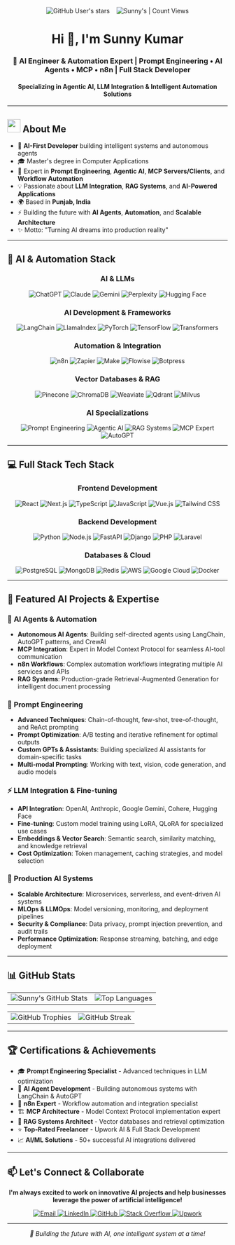 <p align="center">
  <img alt="GitHub User's stars" src="https://img.shields.io/github/stars/sunny-mahajan?style=social" />
  &nbsp;&nbsp;
  <img alt="Sunny's | Count Views" src="https://en7651zhhra152k.m.pipedream.net" />
</p>

<div align="center">
  <h1>Hi 👋, I'm Sunny Kumar</h1>
  <h3>🤖 AI Engineer & Automation Expert | Prompt Engineering • AI Agents • MCP • n8n | Full Stack Developer</h3>
  <h4>Specializing in Agentic AI, LLM Integration & Intelligent Automation Solutions</h4>
</div>

---

## <img src="https://raw.githubusercontent.com/nixin72/nixin72/master/wave.gif" width="30px" height="30px"> About Me

- 🤖 **AI-First Developer** building intelligent systems and autonomous agents
- 🎓 Master's degree in Computer Applications  
- 🧠 Expert in **Prompt Engineering**, **Agentic AI**, **MCP Servers/Clients**, and **Workflow Automation**
- 💡 Passionate about **LLM Integration**, **RAG Systems**, and **AI-Powered Applications**
- 🌍 Based in **Punjab, India**  
- ⚡ Building the future with **AI Agents**, **Automation**, and **Scalable Architecture**
- ✨ Motto: "Turning AI dreams into production reality"

---

## 🤖 AI & Automation Stack

<div align="center">

### AI & LLMs
<p>
  <img src="https://img.shields.io/badge/ChatGPT-74aa9c?style=for-the-badge&logo=openai&logoColor=white" alt="ChatGPT" />
  <img src="https://img.shields.io/badge/Claude-C15F3C?style=for-the-badge&logo=anthropic&logoColor=white" alt="Claude" />
  <img src="https://img.shields.io/badge/Gemini-8E75B2?style=for-the-badge&logo=googlegemini&logoColor=white" alt="Gemini" />
  <img src="https://img.shields.io/badge/Perplexity-20B2AA?style=for-the-badge&logo=perplexity&logoColor=white" alt="Perplexity" />
  <img src="https://img.shields.io/badge/Hugging%20Face-FFD21E?style=for-the-badge&logo=huggingface&logoColor=black" alt="Hugging Face" />
</p>

### AI Development & Frameworks
<p>
  <img src="https://img.shields.io/badge/LangChain-1C3348?style=for-the-badge&logo=langchain&logoColor=white" alt="LangChain" />
  <img src="https://img.shields.io/badge/LlamaIndex-8B5CF6?style=for-the-badge&logo=llamaindex&logoColor=white" alt="LlamaIndex" />
  <img src="https://img.shields.io/badge/PyTorch-EE4C2C?style=for-the-badge&logo=pytorch&logoColor=white" alt="PyTorch" />
  <img src="https://img.shields.io/badge/TensorFlow-FF6F00?style=for-the-badge&logo=tensorflow&logoColor=white" alt="TensorFlow" />
  <img src="https://img.shields.io/badge/Transformers-FFD21E?style=for-the-badge&logo=huggingface&logoColor=black" alt="Transformers" />
</p>

### Automation & Integration
<p>
  <img src="https://img.shields.io/badge/n8n-EA4B71?style=for-the-badge&logo=n8n&logoColor=white" alt="n8n" />
  <img src="https://img.shields.io/badge/Zapier-FF4A00?style=for-the-badge&logo=zapier&logoColor=white" alt="Zapier" />
  <img src="https://img.shields.io/badge/Make-6D00CC?style=for-the-badge&logo=make&logoColor=white" alt="Make" />
  <img src="https://img.shields.io/badge/Flowise-3B82F6?style=for-the-badge&logo=flowise&logoColor=white" alt="Flowise" />
  <img src="https://img.shields.io/badge/Botpress-0084FF?style=for-the-badge&logo=botpress&logoColor=white" alt="Botpress" />
</p>

### Vector Databases & RAG
<p>
  <img src="https://img.shields.io/badge/Pinecone-000000?style=for-the-badge&logo=pinecone&logoColor=white" alt="Pinecone" />
  <img src="https://img.shields.io/badge/ChromaDB-FFA116?style=for-the-badge&logo=chroma&logoColor=white" alt="ChromaDB" />
  <img src="https://img.shields.io/badge/Weaviate-FF6600?style=for-the-badge&logo=weaviate&logoColor=white" alt="Weaviate" />
  <img src="https://img.shields.io/badge/Qdrant-FF5A00?style=for-the-badge&logo=qdrant&logoColor=white" alt="Qdrant" />
  <img src="https://img.shields.io/badge/Milvus-00A8E1?style=for-the-badge&logo=milvus&logoColor=white" alt="Milvus" />
</p>

### AI Specializations
<p>
  <img src="https://img.shields.io/badge/🎯_Prompt_Engineering-4CAF50?style=for-the-badge" alt="Prompt Engineering" />
  <img src="https://img.shields.io/badge/🤖_Agentic_AI-2196F3?style=for-the-badge" alt="Agentic AI" />
  <img src="https://img.shields.io/badge/🔄_RAG_Systems-FF9800?style=for-the-badge" alt="RAG Systems" />
  <img src="https://img.shields.io/badge/🧩_MCP_Expert-9C27B0?style=for-the-badge" alt="MCP Expert" />
  <img src="https://img.shields.io/badge/⚡_AutoGPT-FF5722?style=for-the-badge" alt="AutoGPT" />
</p>

</div>

---

## 💻 Full Stack Tech Stack

<div align="center">

### Frontend Development
<p>
  <img src="https://img.shields.io/badge/React-20232A?style=for-the-badge&logo=react&logoColor=61DAFB" alt="React" />
  <img src="https://img.shields.io/badge/Next.js-000000?style=for-the-badge&logo=nextdotjs&logoColor=white" alt="Next.js" />
  <img src="https://img.shields.io/badge/TypeScript-007ACC?style=for-the-badge&logo=typescript&logoColor=white" alt="TypeScript" />
  <img src="https://img.shields.io/badge/JavaScript-F7DF1E?style=for-the-badge&logo=javascript&logoColor=black" alt="JavaScript" />
  <img src="https://img.shields.io/badge/Vue.js-35495E?style=for-the-badge&logo=vuedotjs&logoColor=4FC08D" alt="Vue.js" />
  <img src="https://img.shields.io/badge/Tailwind_CSS-38B2AC?style=for-the-badge&logo=tailwind-css&logoColor=white" alt="Tailwind CSS" />
</p>

### Backend Development
<p>
  <img src="https://img.shields.io/badge/Python-3776AB?style=for-the-badge&logo=python&logoColor=white" alt="Python" />
  <img src="https://img.shields.io/badge/Node.js-339933?style=for-the-badge&logo=nodedotjs&logoColor=white" alt="Node.js" />
  <img src="https://img.shields.io/badge/FastAPI-009688?style=for-the-badge&logo=fastapi&logoColor=white" alt="FastAPI" />
  <img src="https://img.shields.io/badge/Django-092E20?style=for-the-badge&logo=django&logoColor=white" alt="Django" />
  <img src="https://img.shields.io/badge/PHP-777BB4?style=for-the-badge&logo=php&logoColor=white" alt="PHP" />
  <img src="https://img.shields.io/badge/Laravel-FF2D20?style=for-the-badge&logo=laravel&logoColor=white" alt="Laravel" />
</p>

### Databases & Cloud
<p>
  <img src="https://img.shields.io/badge/PostgreSQL-316192?style=for-the-badge&logo=postgresql&logoColor=white" alt="PostgreSQL" />
  <img src="https://img.shields.io/badge/MongoDB-4EA94B?style=for-the-badge&logo=mongodb&logoColor=white" alt="MongoDB" />
  <img src="https://img.shields.io/badge/Redis-DC382D?style=for-the-badge&logo=redis&logoColor=white" alt="Redis" />
  <img src="https://img.shields.io/badge/AWS-FF9900?style=for-the-badge&logo=amazonaws&logoColor=white" alt="AWS" />
  <img src="https://img.shields.io/badge/Google_Cloud-4285F4?style=for-the-badge&logo=google-cloud&logoColor=white" alt="Google Cloud" />
  <img src="https://img.shields.io/badge/Docker-2CA5E0?style=for-the-badge&logo=docker&logoColor=white" alt="Docker" />
</p>

</div>

---

## 🚀 Featured AI Projects & Expertise

<div align="left">

### 🤖 **AI Agents & Automation**
- **Autonomous AI Agents**: Building self-directed agents using LangChain, AutoGPT patterns, and CrewAI
- **MCP Integration**: Expert in Model Context Protocol for seamless AI-tool communication
- **n8n Workflows**: Complex automation workflows integrating multiple AI services and APIs
- **RAG Systems**: Production-grade Retrieval-Augmented Generation for intelligent document processing

### 🎯 **Prompt Engineering**
- **Advanced Techniques**: Chain-of-thought, few-shot, tree-of-thought, and ReAct prompting
- **Prompt Optimization**: A/B testing and iterative refinement for optimal outputs
- **Custom GPTs & Assistants**: Building specialized AI assistants for domain-specific tasks
- **Multi-modal Prompting**: Working with text, vision, code generation, and audio models

### ⚡ **LLM Integration & Fine-tuning**
- **API Integration**: OpenAI, Anthropic, Google Gemini, Cohere, Hugging Face
- **Fine-tuning**: Custom model training using LoRA, QLoRA for specialized use cases
- **Embeddings & Vector Search**: Semantic search, similarity matching, and knowledge retrieval
- **Cost Optimization**: Token management, caching strategies, and model selection

### 🔧 **Production AI Systems**
- **Scalable Architecture**: Microservices, serverless, and event-driven AI systems
- **MLOps & LLMOps**: Model versioning, monitoring, and deployment pipelines
- **Security & Compliance**: Data privacy, prompt injection prevention, and audit trails
- **Performance Optimization**: Response streaming, batching, and edge deployment

</div>

---

## 📊 GitHub Stats

<div align="center">
  
<table>
  <tr>
    <td><img src="https://github-readme-stats.vercel.app/api?username=sunny-mahajan&show_icons=true&theme=tokyonight" alt="Sunny's GitHub Stats" /></td>
    <td><img src="https://github-readme-stats.vercel.app/api/top-langs/?username=sunny-mahajan&layout=compact&show_icons=true&theme=algolia" alt="Top Languages" /></td>
  </tr>
</table>

<table>
  <tr>
    <td><img src="https://github-profile-trophy.vercel.app/?username=sunny-mahajan&theme=dracula&column=4&row=1" alt="GitHub Trophies" /></td>
    <td><img src="https://github-readme-streak-stats.herokuapp.com?user=sunny-mahajan&theme=tokyonight" alt="GitHub Streak" /></td>
  </tr>
</table>

</div>

---

## 🏆 Certifications & Achievements

- 🎓 **Prompt Engineering Specialist** - Advanced techniques in LLM optimization
- 🤖 **AI Agent Development** - Building autonomous systems with LangChain & AutoGPT
- 🔧 **n8n Expert** - Workflow automation and integration specialist
- 🏗️ **MCP Architecture** - Model Context Protocol implementation expert
- 🚀 **RAG Systems Architect** - Vector databases and retrieval optimization
- ⭐ **Top-Rated Freelancer** - Upwork AI & Full Stack Development
- 📈 **AI/ML Solutions** - 50+ successful AI integrations delivered

---

## 📫 Let's Connect & Collaborate

<div align="center">
  
  **I'm always excited to work on innovative AI projects and help businesses leverage the power of artificial intelligence!**
  
  <p>
    <a href="mailto:sunny@techformation.co.in">
      <img src="https://img.shields.io/badge/Email-D14836?style=for-the-badge&logo=gmail&logoColor=white" alt="Email" />
    </a>
    <a href="https://www.linkedin.com/in/sunny-mahajan">
      <img src="https://img.shields.io/badge/LinkedIn-0077B5?style=for-the-badge&logo=linkedin&logoColor=white" alt="LinkedIn" />
    </a>
    <a href="https://github.com/sunny-mahajan">
      <img src="https://img.shields.io/badge/GitHub-100000?style=for-the-badge&logo=github&logoColor=white" alt="GitHub" />
    </a>
    <a href="https://stackoverflow.com/users/3247211/sunny-kumar">
      <img src="https://img.shields.io/badge/Stack_Overflow-FE7A16?style=for-the-badge&logo=stack-overflow&logoColor=white" alt="Stack Overflow" />
    </a>
    <a href="https://www.upwork.com/freelancers/~01e3fa253812ff4958">
      <img src="https://img.shields.io/badge/UpWork-6FDA44?style=for-the-badge&logo=Upwork&logoColor=white" alt="Upwork" />
    </a>
  </p>
  
  ---
  
  <p>
    <i>🚀 Building the future with AI, one intelligent system at a time!</i>
  </p>
  
</div>
